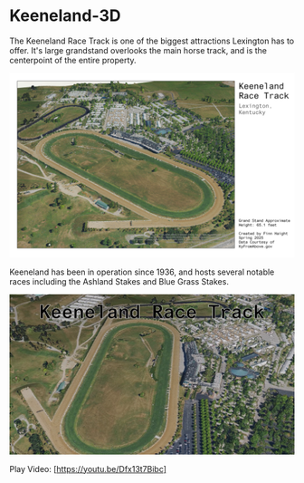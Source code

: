 # Keeneland-3D

The Keeneland Race Track is one of the biggest attractions Lexington has to offer. It's large grandstand overlooks the main horse track, and is the centerpoint of the entire property.

![View of race track](./Layout.jpg)

Keeneland has been in operation since 1936, and hosts several notable races including the Ashland Stakes and Blue Grass Stakes.

![Bird's eye view of Keeneland Race Track](./image.png)

Play Video: [https://youtu.be/Dfx13t7Bibc]